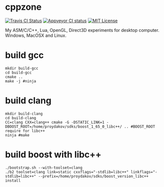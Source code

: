 # cppzone

[![Travis CI Status](https://travis-ci.org/proydakov/cpplabs.svg?branch=master)](https://travis-ci.org/proydakov/cpplabs)
[![Appveyor CI status](https://ci.appveyor.com/api/projects/status/github/proydakov/cpplabs?svg=true)](https://ci.appveyor.com/project/proydakov/cpplabs)
[![MIT License](https://img.shields.io/badge/license-MIT-blue.svg)](https://github.com/proydakov/cpplabs/blob/master/COPYING)

My ASM/C/C++, Lua, OpenGL, Direct3D experiments for desktop computer. Windows, MacOSX and Linux.

# build gcc

    mkdir build-gcc
    cd build-gcc
    cmake ..
    make -j #ninja

# build clang

    mkdir build-clang
    cd build-clang
    CC=clang CXX=clang++ cmake -G -DSTATIC_LINK=1 -DBOOST_ROOT=/home/proydakov/sdks/boost_1_65_0_libc++/ .. #BOOST_ROOT require for libc++
    ninja #make

# build boost with libc++

    ./bootstrap.sh --with-toolset=clang
    ./b2 toolset=clang link=static cxxflags="-stdlib=libc++" linkflags="-stdlib=libc++" --prefix=/home/proydakov/sdks/boost_version_libc++ install
